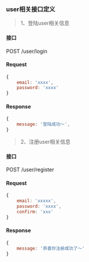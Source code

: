 ### user相关接口定义

>1、登陆user相关信息

#### 接口

POST /user/login

#### Request

```js
{
    email: 'xxxx',
    password: 'xxxx'
}
```

#### Response

```js
{
    message: '登陆成功～',
}
```

>2、注册user相关信息

#### 接口

POST /user/register

#### Request

```js
{
    email: 'xxxxx',
    password: 'xxxx',
    confirm: 'xxx'
}
```

#### Response

```js
{
    message: '恭喜你注册成功了～'
}
```